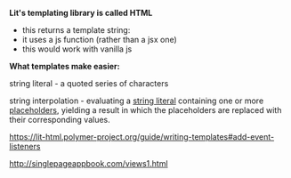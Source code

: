 
**Lit's templating library is called HTML**

- this returns a template string:
- it uses a js function (rather than a jsx one)
- this would work with vanilla js


**What templates make easier:** 

string literal - a quoted series of characters

string interpolation - evaluating a [string literal](https://en.wikipedia.org/wiki/String_literal) containing one or more [placeholders](https://en.wikipedia.org/wiki/Form_(document)#Placeholders), yielding a result in which the placeholders are replaced with their corresponding values.


https://lit-html.polymer-project.org/guide/writing-templates#add-event-listeners



http://singlepageappbook.com/views1.html
